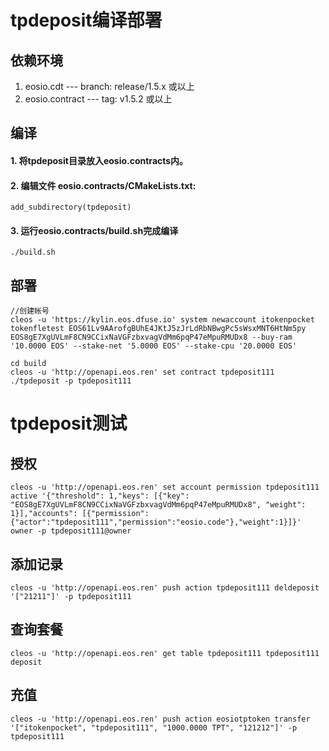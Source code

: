 # tpdeposit编译部署

## 依赖环境

1. eosio.cdt --- branch: release/1.5.x 或以上
2. eosio.contract --- tag:  v1.5.2 或以上

## 编译

#### 1. 将tpdeposit目录放入eosio.contracts内。
#### 2. 编辑文件 eosio.contracts/CMakeLists.txt:

```
add_subdirectory(tpdeposit)
```
#### 3. 运行eosio.contracts/build.sh完成编译
 ```
 ./build.sh
 ```
 
 ## 部署
 
```
//创建帐号
cleos -u 'https://kylin.eos.dfuse.io' system newaccount itokenpocket tokenfletest EOS61Lv9AArofgBUhE4JKtJ5zJrLdRbNBwgPc5sWsxMNT6HtNm5py EOS8gE7XgUVLmF8CN9CCixNaVGFzbxvagVdMm6pqP47eMpuRMUDx8 --buy-ram '10.0000 EOS' --stake-net '5.0000 EOS' --stake-cpu '20.0000 EOS'

cd build
cleos -u 'http://openapi.eos.ren' set contract tpdeposit111 ./tpdeposit -p tpdeposit111
```

# tpdeposit测试
## 授权
```
cleos -u 'http://openapi.eos.ren' set account permission tpdeposit111 active '{"threshold": 1,"keys": [{"key": "EOS8gE7XgUVLmF8CN9CCixNaVGFzbxvagVdMm6pqP47eMpuRMUDx8", "weight": 1}],"accounts": [{"permission":{"actor":"tpdeposit111","permission":"eosio.code"},"weight":1}]}' owner -p tpdeposit111@owner
```
## 添加记录
```
cleos -u 'http://openapi.eos.ren' push action tpdeposit111 deldeposit '["21211"]' -p tpdeposit111
```
## 查询套餐
```
cleos -u 'http://openapi.eos.ren' get table tpdeposit111 tpdeposit111 deposit
```
## 充值
```
cleos -u 'http://openapi.eos.ren' push action eosiotptoken transfer '["itokenpocket", "tpdeposit111", "1000.0000 TPT", "121212"]' -p tpdeposit111
```
